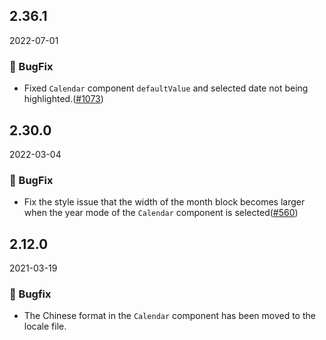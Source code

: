 ## 2.36.1

2022-07-01

### 🐛 BugFix

- Fixed `Calendar` component `defaultValue` and selected date not being highlighted.([#1073](https://github.com/arco-design/arco-design/pull/1073))

## 2.30.0

2022-03-04

### 🐛 BugFix

- Fix the style issue that the width of the month block becomes larger when the year mode of the `Calendar` component is selected([#560](https://github.com/arco-design/arco-design/pull/560))

## 2.12.0

2021-03-19

### 🐛 Bugfix

- The Chinese format in the `Calendar` component has been moved to the locale file.



